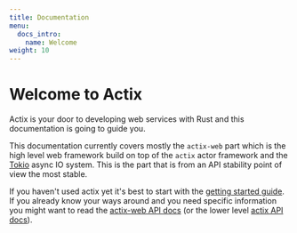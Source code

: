 ```yaml
---
title: Documentation
menu:
  docs_intro:
    name: Welcome
weight: 10
---
```


# Welcome to Actix

Actix is your door to developing web services with Rust and this documentation
is going to guide you.

This documentation currently covers mostly the `actix-web` part which is the
high level web framework build on top of the `actix` actor framework and the
[Tokio](https://tokio.rs/) async IO system.  This is the part that is from an
API stability point of view the most stable.

If you haven't used actix yet it's best to start with the [getting started
guide](getting-started/).  If you already know your ways around and you need
specific information you might want to read the [actix-web API
docs](https://docs.rs/actix-web) (or the lower level [actix API
docs](https://docs.rs/actix)).
